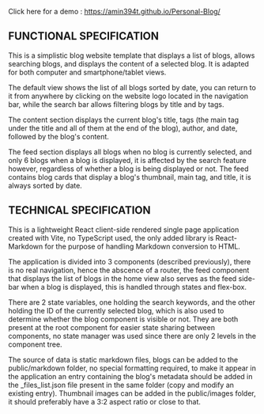 Click here for a demo : https://amin394t.github.io/Personal-Blog/

## FUNCTIONAL SPECIFICATION

This is a simplistic blog website template that displays a list of blogs, allows searching blogs, and displays the content of a selected blog. It is adapted for both computer and smartphone/tablet views.

The default view shows the list of all blogs sorted by date, you can return to it from anywhere by clicking on the website logo located in the navigation bar, while the search bar allows filtering blogs by title and by tags.

The content section displays the current blog's title, tags (the main tag under the title and all of them at the end of the blog), author, and date, followed by the blog's content.

The feed section displays all blogs when no blog is currently selected, and only 6 blogs when a blog is displayed, it is affected by the search feature however, regardless of whether a blog is being displayed or not. The feed contains blog cards that display a blog's thumbnail, main tag, and title, it is always sorted by date.


## TECHNICAL SPECIFICATION

This is a lightweight React client-side rendered single page application created with Vite, no TypeScript used, the only added library is React-Markdown for the purpose of handling Markdown conversion to HTML.

The application is divided into 3 components (described previously), there is no real navigation, hence the abscence of a router, the feed component that displays the list of blogs in the home view also serves as the feed side-bar when a blog is displayed, this is handled through states and flex-box.

There are 2 state variables, one holding the search keywords, and the other holding the ID of the currently selected blog, which is also used to determine whether the blog component is visible or not. They are both present at the root component for easier state sharing between components, no state manager was used since there are only 2 levels in the component tree.

The source of data is static markdown files, blogs can be added to the public/markdown folder, no special formatting required, to make it appear in the application an entry containing the blog's metadata should be added in the _files_list.json file present in the same folder (copy and modify an existing entry). Thumbnail images can be added in the public/images folder, it should preferably have a 3:2 aspect ratio or close to that.